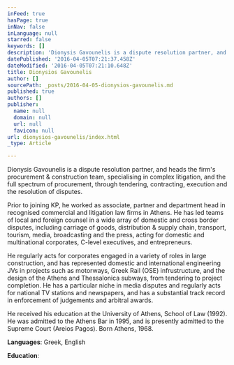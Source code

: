 ```yaml
---
inFeed: true
hasPage: true
inNav: false
inLanguage: null
starred: false
keywords: []
description: 'Dionysis Gavounelis is a dispute resolution partner, and heads the firm’s procurement & construction team, specialising in complex litigation, and the full spectrum of procurement, through tendering, contracting, execution and the resolution of disputes.'
datePublished: '2016-04-05T07:21:37.458Z'
dateModified: '2016-04-05T07:21:10.648Z'
title: Dionysios Gavounelis
author: []
sourcePath: _posts/2016-04-05-dionysios-gavounelis.md
published: true
authors: []
publisher:
  name: null
  domain: null
  url: null
  favicon: null
url: dionysios-gavounelis/index.html
_type: Article

---
```

Dionysis Gavounelis is a dispute resolution partner, and heads the firm's procurement & construction team, specialising in complex litigation, and the full spectrum of procurement, through tendering, contracting, execution and the resolution of disputes.

Prior to joining KP, he worked as associate, partner and department head in recognised commercial and litigation law firms in Athens. He has led teams of local and foreign counsel in a wide array of domestic and cross border disputes, including carriage of goods, distribution & supply chain, transport, tourism, media, broadcasting and the press, acting for domestic and multinational corporates, C-level executives, and entrepreneurs.

He regularly acts for corporates engaged in a variety of roles in large construction, and has represented domestic and international engineering JVs in projects such as motorways, Greek Rail (OSE) infrustructure, and the design of the Athens and Thessalonica subways, from tendering to project completion. He has a particular niche in media disputes and regularly acts for national TV stations and newspapers, and has a substantial track record in enforcement of judgements and arbitral awards.

He received his education at the University of Athens, School of Law (1992). He was admitted to the Athens Bar in 1995, and is presently admitted to the Supreme Court (Areios Pagos). Born Athens, 1968\.

**Languages**: Greek, English

**Education**: